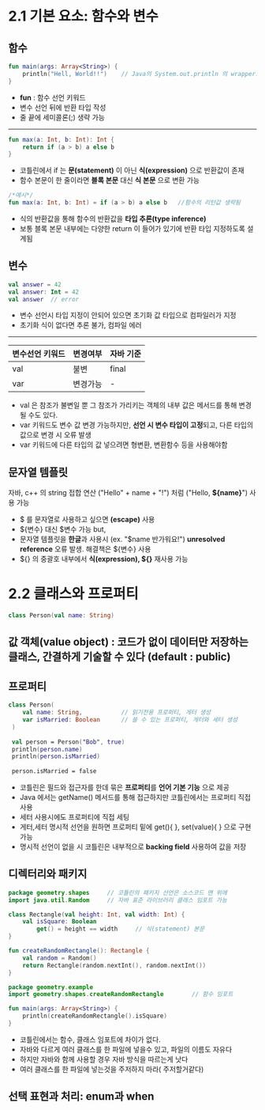 # 2.1 기본 요소: 함수와 변수

## 함수
```kotlin
fun main(args: Array<String>) {
    println("Hell, World!!")    // Java의 System.out.println 의 wrapper로 println 제공
}
```

- **fun** : 함수 선언 키워드
- 변수 선언 뒤에 반환 타입 작성
- 줄 끝에 세미콜론(;) 생략 가능
---
```kotlin
fun max(a: Int, b: Int): Int {
    return if (a > b) a else b
}
```

- 코틀린에서 if 는 **문(statement)** 이 아닌 **식(expression)** 으로 반환값이 존재
- 함수 본문이 한 줄이라면 **블록 본문** 대신 **식 본문** 으로 변환 가능

```kotlin
/*예시*/
fun max(a: Int, b: Int) = if (a > b) a else b   //함수의 리턴값 생략됨
```

-  식의 반환값을 통해 함수의 반환값을 **타입 추론(type inference)**
-  보통 블록 본문 내부에는 다양한 return 이 들어가 있기에 반환 타입 지정하도록 설계됨

## 변수
```kotlin
val answer = 42
val answer: Int = 42
val answer  // error
```
- 변수 선언시 타입 지정이 안되어 있으면 초기화 값 타입으로 컴파일러가 지정
- 초기화 식이 없다면 추론 불가, 컴파일 에러
---
변수선언 키워드|변경여부|자바 기준|
|------|---|---|
|val|   불변|final|
|var|변경가능|-|

- val 은 참조가 불변일 뿐 그 참조가 가리키는 객체의 내부 값은 메서드를 통해 변경될 수도 있다.
- var 키워드도 변수 값 변경 가능하지만, **선언 시 변수 타입이 고정**되고, 다른 타입의 값으로 변경 시 오류 발생
- var 키워드에 다른 타입의 값 넣으려면 형변환, 변환함수 등을 사용해야함

## 문자열 템플릿
자바, c++ 의 string 접합 연산 ("Hello" + name + "!") 처럼 ("Hello, **${name}**") 사용 가능
- $ 를 문자열로 사용하고 싶으면 **\(escape)** 사용
- ${변수} 대신 $변수 가능 but,
- 문자열 템플릿을 **한글**과 사용시 (ex. "$name 반가워요!") **unresolved reference** 오류 발생. 해결책은 ${변수} 사용
- ${} 의 중괄호 내부에서 **식(expression), ${}** 재사용 가능

# 2.2 클래스와 프로퍼티

```kotlin
class Person(val name: String)
```
**값 객체(value object)** : 
코드가 없이 데이터만 저장하는 클래스, 간결하게 기술할 수 있다 (default : public)
---
## 프로퍼티
```kotlin
class Person(
    val name: String,           // 읽기전용 프로퍼티, 게터 생성
    var isMarried: Boolean      // 쓸 수 있는 프로퍼티, 게터와 세터 생성
 )
 
 val person = Person("Bob", true)
 println(person.name)           
 println(person.isMarried)
 
 person.isMarried = false
```

- 코틀린은 필드와 접근자를 한데 묶은 **프로퍼티**를 **언어 기본 기능** 으로 제공
- Java 에서는 getName() 메서드를 통해 접근하지만 코틀린에서는 프로퍼티 직접 사용
- 세터 사용시에도 프로퍼티에 직접 세팅
- 게터,세터 명시적 선언을 원하면 프로퍼티 밑에 get(){ }, set(value){ } 으로 구현 가능
- 명시적 선언이 없을 시 코틀린은 내부적으로 **backing field** 사용하여 값을 저장

## 디렉터리와 패키지

```kotlin
package geometry.shapes     // 코틀린의 패키지 선언은 소스코드 맨 위에
import java.util.Random     // 자바 표준 라이브러리 클래스 임포트 가능

class Rectangle(val height: Int, val width: Int) {
    val isSquare: Boolean
        get() = height == width     // 식(statement) 본문
}

fun createRandomRectangle(): Rectangle {
    val random = Random()
    return Rectangle(random.nextInt(), random.nextInt())
}
```
```kotlin
package geometry.example
import geometry.shapes.createRandomRectangle        // 함수 임포트

fun main(args: Array<String>) {
    println(createRandomRectangle().isSquare)
}
```

- 코틀린에서는 함수, 클래스 임포트에 차이가 없다.
- 자바와 다르게 여러 클래스를 한 파일에 넣을수 있고, 파일의 이름도 자유다
- 하지만 자바와 함께 사용할 경우 자바 방식을 따르는게 낫다
- 여러 클래스를 한 파일에 넣는것을 주저하지 마라( 주저할거같다)

## 선택 표현과 처리: enum과 when







